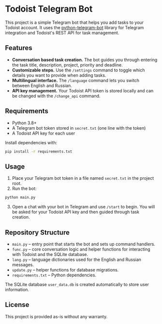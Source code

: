 # Todoist Telegram Bot

This project is a simple Telegram bot that helps you add tasks to your Todoist account. It uses the [python-telegram-bot](https://github.com/python-telegram-bot/python-telegram-bot) library for Telegram integration and Todoist's REST API for task management.

## Features

- **Conversation based task creation.** The bot guides you through entering the task title, description, project, priority and deadline.
- **Customizable steps.** Use the `/settings` command to toggle which details you want to provide when adding tasks.
- **Multilingual interface.** The `/language` command lets you switch between English and Russian.
- **API key management.** Your Todoist API token is stored locally and can be changed with the `/change_api` command.

## Requirements

- Python 3.8+
- A Telegram bot token stored in `secret.txt` (one line with the token)
- A Todoist API key for each user

Install dependencies with:

```bash
pip install -r requirements.txt
```

## Usage

1. Place your Telegram bot token in a file named `secret.txt` in the project root.
2. Run the bot:

```bash
python main.py
```

3. Open a chat with your bot in Telegram and use `/start` to begin. You will be asked for your Todoist API key and then guided through task creation.

## Repository Structure

- `main.py` – entry point that starts the bot and sets up command handlers.
- `func.py` – core conversation logic and helper functions for interacting with Todoist and the SQLite database.
- `lang.py` – language dictionaries used for the English and Russian messages.
- `update.py` – helper functions for database migrations.
- `requirements.txt` – Python dependencies.

The SQLite database `user_data.db` is created automatically to store user information.

## License

This project is provided as-is without any warranty.
